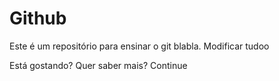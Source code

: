 # Github 






Este é um repositório para ensinar o git blabla.
Modificar tudoo

Está gostando? Quer saber mais? Continue
